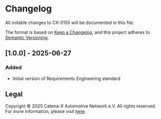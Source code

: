 # Changelog

All notable changes to CX-0155 will be documented in this file.

The format is based on [Keep a Changelog](https://keepachangelog.com/en/1.1.0/),
and this project adheres to [Semantic Versioning](https://semver.org/spec/v2.0.0.html).

## [1.0.0] - 2025-06-27

### Added

- Initial version of Requirements Engineering standard

## Legal

Copyright © 2025 Catena-X Automotive Network e.V. All rights reserved. For more information, please visit [here](/copyright).
